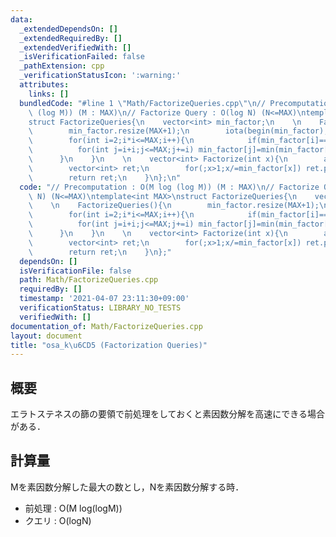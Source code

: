 ```yaml
---
data:
  _extendedDependsOn: []
  _extendedRequiredBy: []
  _extendedVerifiedWith: []
  _isVerificationFailed: false
  _pathExtension: cpp
  _verificationStatusIcon: ':warning:'
  attributes:
    links: []
  bundledCode: "#line 1 \"Math/FactorizeQueries.cpp\"\n// Precomputation : O(M log\
    \ (log M)) (M : MAX)\n// Factorize Query : O(log N) (N<=MAX)\ntemplate<int MAX>\n\
    struct FactorizeQueries{\n    vector<int> min_factor;\n    \n    FactorizeQueries(){\n\
    \        min_factor.resize(MAX+1);\n        iota(begin(min_factor),end(min_factor),0);\n\
    \        for(int i=2;i*i<=MAX;i++){\n            if(min_factor[i]==i)\n      \
    \          for(int j=i+i;j<=MAX;j+=i) min_factor[j]=min(min_factor[j],i);\n  \
    \      }\n    }\n    \n    vector<int> Factorize(int x){\n        assert(x<=MAX);\n\
    \        vector<int> ret;\n        for(;x>1;x/=min_factor[x]) ret.push_back(min_factor[x]);\n\
    \        return ret;\n    }\n};\n"
  code: "// Precomputation : O(M log (log M)) (M : MAX)\n// Factorize Query : O(log\
    \ N) (N<=MAX)\ntemplate<int MAX>\nstruct FactorizeQueries{\n    vector<int> min_factor;\n\
    \    \n    FactorizeQueries(){\n        min_factor.resize(MAX+1);\n        iota(begin(min_factor),end(min_factor),0);\n\
    \        for(int i=2;i*i<=MAX;i++){\n            if(min_factor[i]==i)\n      \
    \          for(int j=i+i;j<=MAX;j+=i) min_factor[j]=min(min_factor[j],i);\n  \
    \      }\n    }\n    \n    vector<int> Factorize(int x){\n        assert(x<=MAX);\n\
    \        vector<int> ret;\n        for(;x>1;x/=min_factor[x]) ret.push_back(min_factor[x]);\n\
    \        return ret;\n    }\n};"
  dependsOn: []
  isVerificationFile: false
  path: Math/FactorizeQueries.cpp
  requiredBy: []
  timestamp: '2021-04-07 23:11:30+09:00'
  verificationStatus: LIBRARY_NO_TESTS
  verifiedWith: []
documentation_of: Math/FactorizeQueries.cpp
layout: document
title: "osa_k\u6CD5 (Factorization Queries)"
---
```


## 概要  
エラトステネスの篩の要領で前処理をしておくと素因数分解を高速にできる場合がある．  


## 計算量  
Mを素因数分解した最大の数とし，Nを素因数分解する時．  
- 前処理 : O(M log(logM))  
- クエリ : O(logN)  
